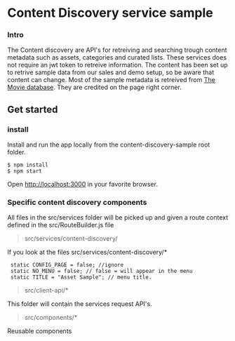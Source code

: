 # Content Discovery service sample

### Intro
The Content discovery are API's for retreiving and searching trough content metadata such as assets, categories and curated lists. 
These services does not require an jwt token to retreive information. The content has been set up to retrive sample data from our sales and demo setup, so be aware that content can change. 
Most of the sample metadata is retreived from [The Movie database](https://www.themoviedb.org/). They are credited on the page right corner. 

## Get started

### install
Install and run the app locally from the content-discovery-sample root folder.
```shell
$ npm install
$ npm start
```
Open [http://localhost:3000](http://localhost:3000) in your favorite browser.

### Specific content discovery components

 All files in the src/services folder will be picked up and given a route context defined in the src/RouteBuilder.js file
 > src/services/content-discovery/

 If you look at the files src/services/content-discovery/*
 ```
  static CONFIG_PAGE = false; //ignore
  static NO_MENU = false; // false = will appear in the menu
  static TITLE = "Asset Sample"; // menu title.
```
> src/client-api/*

This folder will contain the services request API's.

 > src/components/* 

 Reusable components 










